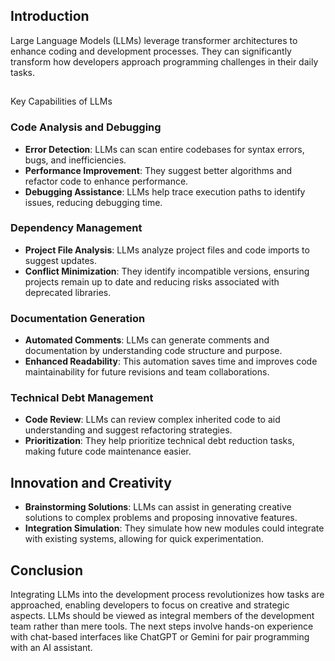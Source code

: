 ## Introduction
Large Language Models (LLMs) leverage transformer architectures to enhance coding and development processes. They can significantly transform how developers approach programming challenges in their daily tasks.
## 
Key Capabilities of LLMs
### Code Analysis and Debugging
- **Error Detection**: LLMs can scan entire codebases for syntax errors, bugs, and inefficiencies.
- **Performance Improvement**: They suggest better algorithms and refactor code to enhance performance.
- **Debugging Assistance**: LLMs help trace execution paths to identify issues, reducing debugging time.
### Dependency Management
- **Project File Analysis**: LLMs analyze project files and code imports to suggest updates.
- **Conflict Minimization**: They identify incompatible versions, ensuring projects remain up to date and reducing risks associated with deprecated libraries.
### Documentation Generation
- **Automated Comments**: LLMs can generate comments and documentation by understanding code structure and purpose.
- **Enhanced Readability**: This automation saves time and improves code maintainability for future revisions and team collaborations.
### Technical Debt Management
- **Code Review**: LLMs can review complex inherited code to aid understanding and suggest refactoring strategies.
- **Prioritization**: They help prioritize technical debt reduction tasks, making future code maintenance easier.

## Innovation and Creativity
- **Brainstorming Solutions**: LLMs can assist in generating creative solutions to complex problems and proposing innovative features.
- **Integration Simulation**: They simulate how new modules could integrate with existing systems, allowing for quick experimentation.

## Conclusion
Integrating LLMs into the development process revolutionizes how tasks are approached, enabling developers to focus on creative and strategic aspects. LLMs should be viewed as integral members of the development team rather than mere tools. The next steps involve hands-on experience with chat-based interfaces like ChatGPT or Gemini for pair programming with an AI assistant.